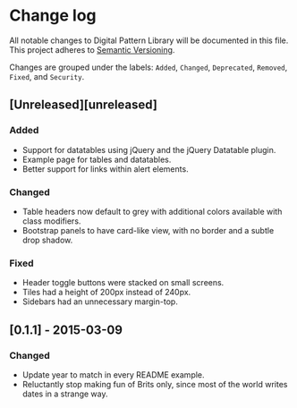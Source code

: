 # Change log

All notable changes to Digital Pattern Library will be documented in this file.
This project adheres to [Semantic Versioning](http://semver.org/).

Changes are grouped under the labels: `Added`, `Changed`, `Deprecated`, 
`Removed`, `Fixed`, and `Security`.


## [Unreleased][unreleased]
### Added
- Support for datatables using jQuery and the jQuery Datatable plugin.
- Example page for tables and datatables.
- Better support for links within alert elements.

### Changed
- Table headers now default to grey with additional colors available with 
  class modifiers.
- Bootstrap panels to have card-like view, with no border and a subtle drop
  shadow. 

### Fixed
- Header toggle buttons were stacked on small screens.
- Tiles had a height of 200px instead of 240px.
- Sidebars had an unnecessary margin-top.


## [0.1.1] - 2015-03-09
### Changed
- Update year to match in every README example.
- Reluctantly stop making fun of Brits only, since most of the world
  writes dates in a strange way.
